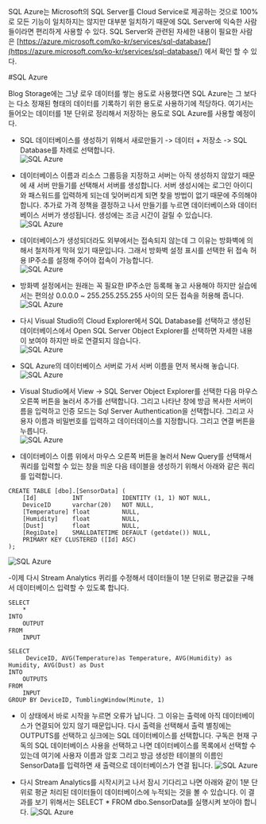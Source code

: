 ﻿SQL Azure는 Microsoft의 SQL Server를 Cloud Service로 제공하는 것으로 100%로 모든 기능이 일치하지는 않지만 대부분 일치하기 때문에 SQL Server에 익숙한 사람들이라면 편리하게 사용할 수 있다. SQL Server와 관련된 자세한 내용이 필요한 사람은 [https://azure.microsoft.com/ko-kr/services/sql-database/](https://azure.microsoft.com/ko-kr/services/sql-database/) 에서 확인 할 수 있다. 

#SQL Azure 

Blog Storage에는 그냥 로우 데이터를 쌓는 용도로 사용했다면 SQL Azure는 그 보다는 다소 정재된 형태의 데이터를 기록하기 위한 용도로 사용하기에 적당하다. 여기서는 들어오는 데이터를 1분 단위로 정리해서 저장하는 용도로 SQL Azure를 사용할 예정이다. 

- SQL 데이터베이스를 생성하기 위해서 새로만들기 -> 데이터 + 저장소 -> SQL Database를 차례로 선택합니다.<br>
![SQL Azure](https://github.com/KoreaEva/IoT/blob/master/Labs/IoT_Hub/images/sql001.PNG)<br>

- 데이터베이스 이름과 리소스 그룹등을 지정하고 서버는 아직 생성하지 않았기 때문에 새 서버 만들기를 선택해서 서버를 생성합니다. 서버 생성시에는 로그인 아이디와 패스워드를 입력하게 되는데 잊어버리게 되면 찾을 방법이 없기 때문에 주의해야 합니다. 추가로 가격 정책을 결정하고 나서 만들기를 누르면 데이터베이스와 데이터베이스 서버가 생성됩니다. 생성에는 조금 시간이 걸릴 수 있습니다. <br>
![SQL Azure](https://github.com/KoreaEva/IoT/blob/master/Labs/IoT_Hub/images/sql002.PNG)<br>

- 데이터베이스가 생성되더라도 외부에서는 접속되지 않는데 그 이유는 방화벽에 의해서 철저하게 막혀 있기 때문입니다. 그래서 방화벽 설정 표시를 선택한 뒤 접속 허용 IP주소를 설정해 주어야 접속이 가능합니다.<br> 
![SQL Azure](https://github.com/KoreaEva/IoT/blob/master/Labs/IoT_Hub/images/sql003.PNG)<br>

- 방화벽 설정에서는 원래는 꼭 필요한 IP주소만 등록해 놓고 사용해야 하지만 실습에서는 편의상 0.0.0.0 ~ 255.255.255.255 사이의 모든 접속을 허용해 줍니다. <br>
![SQL Azure](https://github.com/KoreaEva/IoT/blob/master/Labs/IoT_Hub/images/sql004.PNG)<br>

- 다시 Visual Studio의 Cloud Explorer에서 SQL Database를 선택하고 생성된 데이터베이스에서 Open SQL Server Object Explorer를 선택하면 자세한 내용이 보여야 하지만 바로 연결되지 않습니다.<br>
![SQL Azure](https://github.com/KoreaEva/IoT/blob/master/Labs/IoT_Hub/images/sql005.PNG)<br>

- SQL Azure의 데이터베이스 서버로 가서 서버 이름을 먼저 복사해 놓습니다.<br>
![SQL Azure](https://github.com/KoreaEva/IoT/blob/master/Labs/IoT_Hub/images/sql006.PNG)<br>

- Visual Studio에서 View -> SQL Server Object Explorer를 선택한 다음 마우스 오른쪽 버튼을 눌러서 추가를 선택합니다. 그리고 나타난 창에 방금 복사한 서버이름을 입력하고 인증 모드는 Sql Server Authentication을 선택합니다. 그리고 사용자 이름과 비밀번호를 입력하고 데이터데이스를 지정합니다. 그리고 연결 버튼을 누릅니다.<br>
![SQL Azure](https://github.com/KoreaEva/IoT/blob/master/Labs/IoT_Hub/images/sql007.PNG)<br>

- 데이터베이스 이름 위에서 마우스 오른쪽 버튼을 눌러서 New Query를 선택해서 쿼리를 입력할 수 있는 창을 띄운 다음 테이블을 생성하기 위해서 아래와 같은 쿼리를 입력합니다.<br>
~~~
CREATE TABLE [dbo].[SensorData] (
    [Id]          INT           IDENTITY (1, 1) NOT NULL,
	DeviceID	  varchar(20)	NOT NULL,
    [Temperature] float         NULL,
    [Humidity]    float         NULL,
    [Dust]        float         NULL,
    [RegiDate]    SMALLDATETIME DEFAULT (getdate()) NULL,
    PRIMARY KEY CLUSTERED ([Id] ASC)
);
~~~
![SQL Azure](https://github.com/KoreaEva/IoT/blob/master/Labs/IoT_Hub/images/sql009.PNG)<br>

-이제 다시 Stream Analytics 퀴리를 수정해서 데이터들이 1분 단위로 평균값을 구해서 데이터베이스 입력할 수 있도록 합니다. 
~~~
SELECT
    *
INTO
    OUTPUT
FROM
    INPUT
    
SELECT
     DeviceID, AVG(Temperature)as Temperature, AVG(Humidity) as Humidity, AVG(Dust) as Dust
INTO
    OUTPUTS
FROM
    INPUT
GROUP BY DeviceID, TumblingWindow(Minute, 1)
~~~

- 이 상태에서 바로 시작을 누르면 오류가 납니다. 그 이유는 출력에 아직 데이터베이스가 연결되어 있지 않기 때문입니다. 다시 출력을 선택해서 출력 별칭에는 OUTPUTS를 선택하고 싱크에는 SQL 데이터베이스를 선택합니다. 구독은 현재 구독의 SQL 데이터베이스 사용을 선택하고 나면 데이터베이스를 목록에서 선택할 수 있는데 여기에 사용자 이름과 암호 그리고 방금 생성한 테이블의 이름인 SensorData를 입력하면 새 출력으로 데이터베이스가 연결 됩니다.
![SQL Azure](https://github.com/KoreaEva/IoT/blob/master/Labs/IoT_Hub/images/sql010.PNG)<br>

- 다시 Stream Analytics를 시작시키고 나서 잠시 기다리고 나면 아래와 같이 1분 단위로 평균 처리된 데이터들이 데이터베이스에 누적되는 것을 볼 수 있습니다. 이 결과를 보기 위해서는 SELECT * FROM dbo.SensorData를 실행시켜 보아야 합니다. 
![SQL Azure](https://github.com/KoreaEva/IoT/blob/master/Labs/IoT_Hub/images/sql011.PNG)<br>
